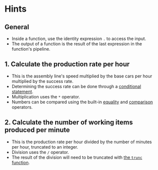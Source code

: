 # Hints

## General

- Inside a function, use the identity expression `.` to access the input.
- The output of a function is the result of the last expression in the function's pipeline.

## 1. Calculate the production rate per hour

- This is the assembly line's speed multiplied by the base cars per hour multiplied by the success rate.
- Determining the success rate can be done through a [conditional statement][if-then-else].
- Multiplication uses the `*` operator.
- Numbers can be compared using the built-in [equality][eq] and [comparison][cmp] operators.

## 2. Calculate the number of working items produced per minute

- This is the production rate per hour divided by the number of minutes per hour, truncated to an integer.
- Division uses the `/` operator.
- The result of the division will need to be truncated with [the `trunc` function][math-funcs].

[eq]: https://jqlang.github.io/jq/manual/v1.6/#==,!=
[cmp]: https://jqlang.github.io/jq/manual/v1.6/#%3E,%3E=,%3C=,%3C
[if-then-else]: https://jqlang.github.io/jq/manual/v1.6/#if-then-else
[math-funcs]: https://jqlang.github.io/jq/manual/v1.6/#Math
